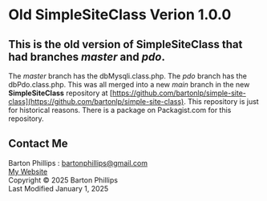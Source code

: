 # Old SimpleSiteClass Verion 1.0.0

## This is the old version of SimpleSiteClass that had branches *master* and *pdo*.

The *master* branch has the dbMysqli.class.php. The *pdo* branch has the dbPdo.class.php. This was all merged into
a new *main* branch in the new **SimpleSiteClass** repository at [https://github.com/bartonlp/simple-site-class](https://github.com/bartonlp/simple-site-class).
This repository is just for historical reasons. There is a package on Packagist.com for this repository.

## Contact Me

Barton Phillips : [bartonphillips@gmail.com](mailto://bartonphillips@gmail.com)  
[My Website](http://www.bartonphillips.com)  
Copyright &copy; 2025 Barton Phillips  
Last Modified January 1, 2025
